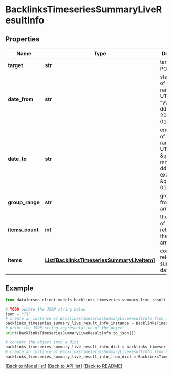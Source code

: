 # BacklinksTimeseriesSummaryLiveResultInfo


## Properties

Name | Type | Description | Notes
------------ | ------------- | ------------- | -------------
**target** | **str** | target from a POST array | [optional] 
**date_from** | **str** | starting date of the time range in the UTC format: “yyyy-mm-dd” example: 2019-01-01 | [optional] 
**date_to** | **str** | ending date of the time range in the UTC format: \&quot;yyyy-mm-dd\&quot; example: \&quot;2019-01-15\&quot; | [optional] 
**group_range** | **str** | group_range from a POST array | [optional] 
**items_count** | **int** | the number of results returned in the items array | [optional] 
**items** | [**List[BacklinksTimeseriesSummaryLiveItem]**](BacklinksTimeseriesSummaryLiveItem.md) | contains relevant summary data | [optional] 

## Example

```python
from dataforseo_client.models.backlinks_timeseries_summary_live_result_info import BacklinksTimeseriesSummaryLiveResultInfo

# TODO update the JSON string below
json = "{}"
# create an instance of BacklinksTimeseriesSummaryLiveResultInfo from a JSON string
backlinks_timeseries_summary_live_result_info_instance = BacklinksTimeseriesSummaryLiveResultInfo.from_json(json)
# print the JSON string representation of the object
print(BacklinksTimeseriesSummaryLiveResultInfo.to_json())

# convert the object into a dict
backlinks_timeseries_summary_live_result_info_dict = backlinks_timeseries_summary_live_result_info_instance.to_dict()
# create an instance of BacklinksTimeseriesSummaryLiveResultInfo from a dict
backlinks_timeseries_summary_live_result_info_from_dict = BacklinksTimeseriesSummaryLiveResultInfo.from_dict(backlinks_timeseries_summary_live_result_info_dict)
```
[[Back to Model list]](../README.md#documentation-for-models) [[Back to API list]](../README.md#documentation-for-api-endpoints) [[Back to README]](../README.md)


